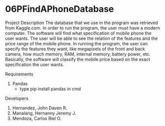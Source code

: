 # 06PFindAPhoneDatabase
Project Description
The database that we use in the program was retrieved from Kaggle.com. In order to run the program, the user must have a modern computer. The software will find what specification of mobile phone the user wants. The user will be able to see the relation of the features and the price range of the mobile phone. In running the program, the user can specify the features they want, like megapixels of the front and back camera, how much memory, RAM, internal memory, battery power, etc. Basically, the software will classify the mobile price based on the exact specification the user wants.

Requirements 
1. Pandas 
	- type pip install pandas in cmd

Developers 
1. Hernandez, John Daven R.
2. Manalang, Hernanny Jeremy J.
3. Mendoza, Carlos Riel O.


